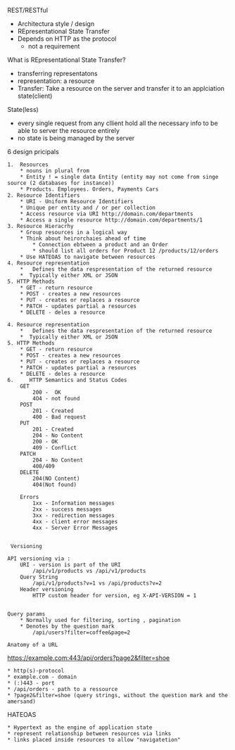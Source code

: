 REST/RESTful

* Architectura style / design
* REpresentational State Transfer
* Depends on HTTP as the protocol
    * not a requirement

What is REpresentational State Transfer?
*  transferring representatons
*  representation: a resource
* Transfer: Take a resource on the server and transfer it to an applciation state(client)

State(less)
* every single request from any cllient hold all the necessary info to be able to server the resource entirely
* no state is being managed by the server

6 design pricipals

    1.  Resources 
        * nouns in plural from
        * Entity ! = single data Entity (entity may not come from singe source (2 databases for instance))
        * Products. Employees. Orders, Payments Cars
    2. Resource Identifiers
        * URI - Uniform Resource Identifiers
        * Unique per entity and / or per collection
        * Access resource via URI http://domain.com/departments 
        * Access a single resource http://domain.com/departments/1
    3. Resource Hieracrhy
        * Group resources in a logical way
        * Think about heirorchaies ahead of time
            * Connection ebtween a product and an Order
            * should list all orders for Product 12 /products/12/orders
        * Use HATEOAS to navigate between resources
    4. Resource representation
        *   Defines the data respresentation of the returned resource
        *  Typically either XML or JSON
    5. HTTP Methods
        * GET - return resource
        * POST - creates a new resources
        * PUT - creates or replaces a resource
        * PATCH - updates partial a resources
        * DELETE - deles a resource
   
    4. Resource representation
        *   Defines the data respresentation of the returned resource
        *  Typically either XML or JSON
    5. HTTP Methods
        * GET - return resource
        * POST - creates a new resources
        * PUT - creates or replaces a resource
        * PATCH - updates partial a resources
        * DELETE - deles a resource
    6.     HTTP Semantics and Status Codes
        GET
            200 -  OK
            4O4 - not found
        POST
            201 - Created
            400 - Bad request
        PUT
            201 - Created
            204 - No Content
            200 - OK
            409 - Conflict
        PATCH
            204 - No Content
            400/409
        DELETE
            204(NO Content)
            404(Not found)

        Errors
            1xx - Information messages
            2xx - success messages
            3xx - redirection messages
            4xx - client error messages
            4xx - Server Error Messages
     

     Versioning
    
    API versioning via : 
        URI - version is part of the URI 
            /api/v1/products vs /api/v1/products
        Query String
            /api/v1/products?v=1 vs /api/products?v=2
        Header versioning
            HTTP custom header for version, eg X-API-VERSION = 1


    Query params
        * Normally used for filtering, sorting , pagination
        * Denotes by the question mark
            /api/users?filter=coffee&page=2

    Anatomy of a URL
    
https://example.com:443/api/orders?page2&filter=shoe

    * http(s)-protocol
    * example.com - domain
    * (:)443 - port 
    * /api/orders - path to a ressource
    * ?page2&filter=shoe (query strings, without the question mark and the amersand)


HATEOAS

    * Hypertext as the engine of application state
    * represent relationship between resources via links
    * links placed inside resources to allow "navigatetion"
    
